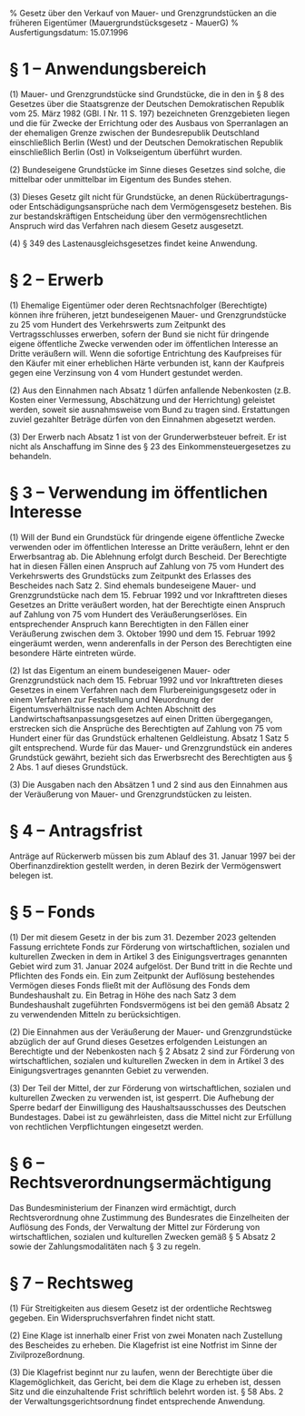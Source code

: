 % Gesetz über den Verkauf von Mauer- und Grenzgrundstücken an die früheren Eigentümer  (Mauergrundstücksgesetz - MauerG)
% Ausfertigungsdatum: 15.07.1996
 
# § 1 – Anwendungsbereich

(1) Mauer- und Grenzgrundstücke sind Grundstücke, die in den in § 8 des Gesetzes über die Staatsgrenze der Deutschen Demokratischen Republik vom 25. März 1982 (GBl. I Nr. 11 S. 197) bezeichneten Grenzgebieten liegen und die für Zwecke der Errichtung oder des Ausbaus von Sperranlagen an der ehemaligen Grenze zwischen der Bundesrepublik Deutschland einschließlich Berlin (West) und der Deutschen Demokratischen Republik einschließlich Berlin (Ost) in Volkseigentum überführt wurden.

(2) Bundeseigene Grundstücke im Sinne dieses Gesetzes sind solche, die mittelbar oder unmittelbar im Eigentum des Bundes stehen.

(3) Dieses Gesetz gilt nicht für Grundstücke, an denen Rückübertragungs- oder Entschädigungsansprüche nach dem Vermögensgesetz bestehen. Bis zur bestandskräftigen Entscheidung über den vermögensrechtlichen Anspruch wird das Verfahren nach diesem Gesetz ausgesetzt.

(4) § 349 des Lastenausgleichsgesetzes findet keine Anwendung.

# § 2 – Erwerb

(1) Ehemalige Eigentümer oder deren Rechtsnachfolger (Berechtigte) können ihre früheren, jetzt bundeseigenen Mauer- und Grenzgrundstücke zu 25 vom Hundert des Verkehrswerts zum Zeitpunkt des Vertragsschlusses erwerben, sofern der Bund sie nicht für dringende eigene öffentliche Zwecke verwenden oder im öffentlichen Interesse an Dritte veräußern will. Wenn die sofortige Entrichtung des Kaufpreises für den Käufer mit einer erheblichen Härte verbunden ist, kann der Kaufpreis gegen eine Verzinsung von 4 vom Hundert gestundet werden.

(2) Aus den Einnahmen nach Absatz 1 dürfen anfallende Nebenkosten (z.B. Kosten einer Vermessung, Abschätzung und der Herrichtung) geleistet werden, soweit sie ausnahmsweise vom Bund zu tragen sind. Erstattungen zuviel gezahlter Beträge dürfen von den Einnahmen abgesetzt werden.

(3) Der Erwerb nach Absatz 1 ist von der Grunderwerbsteuer befreit. Er ist nicht als Anschaffung im Sinne des § 23 des Einkommensteuergesetzes zu behandeln.

# § 3 – Verwendung im öffentlichen Interesse

(1) Will der Bund ein Grundstück für dringende eigene öffentliche Zwecke verwenden oder im öffentlichen Interesse an Dritte veräußern, lehnt er den Erwerbsantrag ab. Die Ablehnung erfolgt durch Bescheid. Der Berechtigte hat in diesen Fällen einen Anspruch auf Zahlung von 75 vom Hundert des Verkehrswerts des Grundstücks zum Zeitpunkt des Erlasses des Bescheides nach Satz 2. Sind ehemals bundeseigene Mauer- und Grenzgrundstücke nach dem 15. Februar 1992 und vor Inkrafttreten dieses Gesetzes an Dritte veräußert worden, hat der Berechtigte einen Anspruch auf Zahlung von 75 vom Hundert des Veräußerungserlöses. Ein entsprechender Anspruch kann Berechtigten in den Fällen einer Veräußerung zwischen dem 3. Oktober 1990 und dem 15. Februar 1992 eingeräumt werden, wenn anderenfalls in der Person des Berechtigten eine besondere Härte eintreten würde.

(2) Ist das Eigentum an einem bundeseigenen Mauer- oder Grenzgrundstück nach dem 15. Februar 1992 und vor Inkrafttreten dieses Gesetzes in einem Verfahren nach dem Flurbereinigungsgesetz oder in einem Verfahren zur Feststellung und Neuordnung der Eigentumsverhältnisse nach dem Achten Abschnitt des Landwirtschaftsanpassungsgesetzes auf einen Dritten übergegangen, erstrecken sich die Ansprüche des Berechtigten auf Zahlung von 75 vom Hundert einer für das Grundstück erhaltenen Geldleistung. Absatz 1 Satz 5 gilt entsprechend. Wurde für das Mauer- und Grenzgrundstück ein anderes Grundstück gewährt, bezieht sich das Erwerbsrecht des Berechtigten aus § 2 Abs. 1 auf dieses Grundstück.

(3) Die Ausgaben nach den Absätzen 1 und 2 sind aus den Einnahmen aus der Veräußerung von Mauer- und Grenzgrundstücken zu leisten.

# § 4 – Antragsfrist

Anträge auf Rückerwerb müssen bis zum Ablauf des 31. Januar 1997 bei der Oberfinanzdirektion gestellt werden, in deren Bezirk der Vermögenswert belegen ist.

# § 5 – Fonds

(1) Der mit diesem Gesetz in der bis zum 31. Dezember 2023 geltenden Fassung errichtete Fonds zur Förderung von wirtschaftlichen, sozialen und kulturellen Zwecken in dem in Artikel 3 des Einigungsvertrages genannten Gebiet wird zum 31. Januar 2024 aufgelöst. Der Bund tritt in die Rechte und Pflichten des Fonds ein. Ein zum Zeitpunkt der Auflösung bestehendes Vermögen dieses Fonds fließt mit der Auflösung des Fonds dem Bundeshaushalt zu. Ein Betrag in Höhe des nach Satz 3 dem Bundeshaushalt zugeführten Fondsvermögens ist bei den gemäß Absatz 2 zu verwendenden Mitteln zu berücksichtigen.

(2) Die Einnahmen aus der Veräußerung der Mauer- und Grenzgrundstücke abzüglich der auf Grund dieses Gesetzes erfolgenden Leistungen an Berechtigte und der Nebenkosten nach § 2 Absatz 2 sind zur Förderung von wirtschaftlichen, sozialen und kulturellen Zwecken in dem in Artikel 3 des Einigungsvertrages genannten Gebiet zu verwenden.

(3) Der Teil der Mittel, der zur Förderung von wirtschaftlichen, sozialen und kulturellen Zwecken zu verwenden ist, ist gesperrt. Die Aufhebung der Sperre bedarf der Einwilligung des Haushaltsausschusses des Deutschen Bundestages. Dabei ist zu gewährleisten, dass die Mittel nicht zur Erfüllung von rechtlichen Verpflichtungen eingesetzt werden.

# § 6 – Rechtsverordnungsermächtigung

Das Bundesministerium der Finanzen wird ermächtigt, durch Rechtsverordnung ohne Zustimmung des Bundesrates die Einzelheiten der Auflösung des Fonds, der Verwaltung der Mittel zur Förderung von wirtschaftlichen, sozialen und kulturellen Zwecken gemäß § 5 Absatz 2 sowie der Zahlungsmodalitäten nach § 3 zu regeln.

# § 7 – Rechtsweg

(1) Für Streitigkeiten aus diesem Gesetz ist der ordentliche Rechtsweg gegeben. Ein Widerspruchsverfahren findet nicht statt.

(2) Eine Klage ist innerhalb einer Frist von zwei Monaten nach Zustellung des Bescheides zu erheben. Die Klagefrist ist eine Notfrist im Sinne der Zivilprozeßordnung.

(3) Die Klagefrist beginnt nur zu laufen, wenn der Berechtigte über die Klagemöglichkeit, das Gericht, bei dem die Klage zu erheben ist, dessen Sitz und die einzuhaltende Frist schriftlich belehrt worden ist. § 58 Abs. 2 der Verwaltungsgerichtsordnung findet entsprechende Anwendung.
